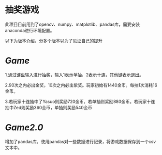 # 抽奖游戏
此项目目前用到了opencv、numpy、matplotlib、pandas库，需要安装anaconda进行环境配置。

以下为版本介绍，分多个版本以为了见证自己的提升

*Game*
=
1.通过键盘输入进行抽奖，输入1表示单抽，2表示十连，其他键表示退出。

2.90次之内必出金奖，10次之内必出紫奖。玩家初始有1440金币，每抽1次消耗16金币。

3.若玩家十连抽中了Yasuo则奖励720金币，若单抽则奖励880金币。若玩家十连抽中Zed则奖励360金币，单抽则奖励540金币

*Game2.0*
=
增加了pandas库，使用pandas对一些数据进行记录，将游戏数据保存到一个csv文本中。

